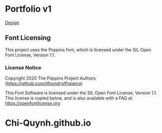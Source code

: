 # Portfolio v1

[Design](https://www.figma.com/file/xY9gRCJV7BtcAALFLKM0Li/Portfolio?type=design&node-id=0%3A1&mode=design&t=83GTpWAeCjWBOCG6-1)

## Font Licensing

This project uses the Poppins font, which is licensed under the SIL Open Font License, Version 1.1.

### License Notice

Copyright 2020 The Poppins Project Authors (https://github.com/itfoundry/Poppins)

This Font Software is licensed under the SIL Open Font License, Version 1.1. This license is copied below, and is also available with a FAQ at: https://openfontlicense.org
# Chi-Quynh.github.io
